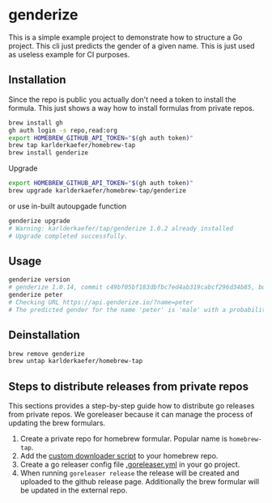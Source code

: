 # genderize

This is a simple example project to demonstrate how to structure a Go project.
This cli just predicts the gender of a given name.
This is just used as useless example for CI purposes.

## Installation

Since the repo is public you actually don't need a token to install the formula.
This just shows a way how to install formulas from private repos.

```bash
brew install gh
gh auth login -s repo,read:org
export HOMEBREW_GITHUB_API_TOKEN="$(gh auth token)"
brew tap karlderkaefer/homebrew-tap
brew install genderize
```

Upgrade

```bash
export HOMEBREW_GITHUB_API_TOKEN="$(gh auth token)"
brew upgrade karlderkaefer/homebrew-tap/genderize
```

or use in-built autoupgade function

```bash
genderize upgrade
# Warning: karlderkaefer/tap/genderize 1.0.2 already installed
# Upgrade completed successfully.
```

## Usage

```bash
genderize version
# genderize 1.0.14, commit c49bf05bf183dbfbc7ed4ab319cabcf296d34b85, built at 2024-09-08T12:45:28Z
genderize peter  
# Checking URL https://api.genderize.io/?name=peter
# The predicted gender for the name 'peter' is 'male' with a probability of 1.00
```

## Deinstallation

```bash
brew remove genderize
brew untap karlderkaefer/homebrew-tap
```

## Steps to distribute releases from private repos

This sections provides a step-by-step guide how to distribute go releases from private repos. We goreleaser because it can manage the process of updating the brew formulars.

1. Create a private repo for homebrew formular. Popular name is `homebrew-tap`.
2. Add the [custom downloader script](https://github.com/karlderkaefer/homebrew-tap/blob/5af99309e2a83f3445068fd91e9ce7cead34f0d1/lib/custom_downloader.rb#L5) to your homebrew repo.
3. Create a go releaser config file [.goreleaser.yml](./.goreleaser.yml) in your go project.
4. When running `goreleaser release` the release will be created and uploaded to the github release page. Additionally the brew formular will be updated in the external repo.